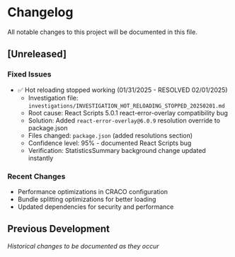 # Changelog

All notable changes to this project will be documented in this file.

## [Unreleased]

### Fixed Issues
- ✅ Hot reloading stopped working (01/31/2025 - RESOLVED 02/01/2025)
  - Investigation file: `investigations/INVESTIGATION_HOT_RELOADING_STOPPED_20250201.md`
  - Root cause: React Scripts 5.0.1 react-error-overlay compatibility bug
  - Solution: Added `react-error-overlay@6.0.9` resolution override to package.json
  - Files changed: `package.json` (added resolutions section)
  - Confidence level: 95% - documented React Scripts bug
  - Verification: StatisticsSummary background change updated instantly

### Recent Changes
- Performance optimizations in CRACO configuration
- Bundle splitting optimizations for better loading
- Updated dependencies for security and performance

## Previous Development
*Historical changes to be documented as they occur*